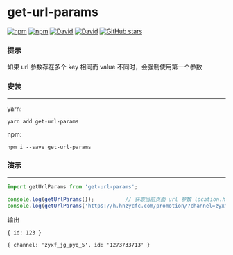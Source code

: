 # get-url-params
[![npm](https://img.shields.io/npm/v/get-url-params.svg?style=flat-square)](https://www.npmjs.com/package/get-url-params)
[![npm](https://img.shields.io/npm/dm/get-url-params.svg?style=flat-square)](https://www.npmjs.com/package/get-url-params)
[![David](https://img.shields.io/david/hnzycfcfed/get-url-params.svg?style=flat-square)](https://www.npmjs.com/package/get-url-params)
[![David](https://img.shields.io/david/dev/hnzycfcfed/get-url-params.svg?style=flat-square)](https://www.npmjs.com/package/get-url-params)
[![GitHub stars](https://img.shields.io/github/stars/hnzycfcfed/get-url-params.svg?style=flat-square)](https://github.com/hnzycfcfed/get-url-params/stargazers)

### 提示
如果 url 参数存在多个 key 相同而 value 不同时，会强制使用第一个参数

### 安装
---
yarn:
```
yarn add get-url-params
```
npm:
```
npm i --save get-url-params
```

### 演示
---
```javascript
import getUrlParams from 'get-url-params';

console.log(getUrlParams());          // 获取当前页面 url 参数 location.href = 'https://h.hnzycfc.com/alipay/?id=123'
console.log(getUrlParams('https://h.hnzycfc.com/promotion/?channel=zyxf_jg_pyq_5&id=1273733713'));      // 获取 url 字符串参数

```

输出
```
{ id: 123 }

{ channel: 'zyxf_jg_pyq_5', id: '1273733713' }
```
